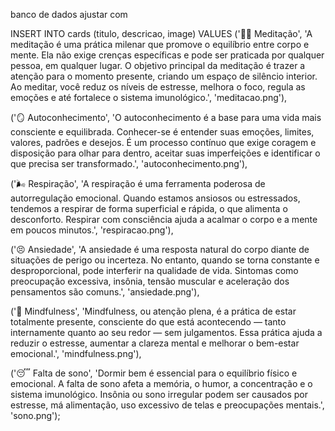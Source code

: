 banco de dados ajustar com

INSERT INTO cards (titulo, descricao, image) VALUES 
('🧘‍♀️ Meditação', 'A meditação é uma prática milenar que promove o equilíbrio entre corpo e mente. Ela não exige crenças específicas e pode ser praticada por qualquer pessoa, em qualquer lugar. O objetivo principal da meditação é trazer a atenção para o momento presente, criando um espaço de silêncio interior. Ao meditar, você reduz os níveis de estresse, melhora o foco, regula as emoções e até fortalece o sistema imunológico.', 'meditacao.png'),

('🪞 Autoconhecimento', 'O autoconhecimento é a base para uma vida mais consciente e equilibrada. Conhecer-se é entender suas emoções, limites, valores, padrões e desejos. É um processo contínuo que exige coragem e disposição para olhar para dentro, aceitar suas imperfeições e identificar o que precisa ser transformado.', 'autoconhecimento.png'),

('🌬️ Respiração', 'A respiração é uma ferramenta poderosa de autorregulação emocional. Quando estamos ansiosos ou estressados, tendemos a respirar de forma superficial e rápida, o que alimenta o desconforto. Respirar com consciência ajuda a acalmar o corpo e a mente em poucos minutos.', 'respiracao.png'),

('😣 Ansiedade', 'A ansiedade é uma resposta natural do corpo diante de situações de perigo ou incerteza. No entanto, quando se torna constante e desproporcional, pode interferir na qualidade de vida. Sintomas como preocupação excessiva, insônia, tensão muscular e aceleração dos pensamentos são comuns.', 'ansiedade.png'),

('🧠 Mindfulness', 'Mindfulness, ou atenção plena, é a prática de estar totalmente presente, consciente do que está acontecendo — tanto internamente quanto ao seu redor — sem julgamentos. Essa prática ajuda a reduzir o estresse, aumentar a clareza mental e melhorar o bem-estar emocional.', 'mindfulness.png'),

('😴 Falta de sono', 'Dormir bem é essencial para o equilíbrio físico e emocional. A falta de sono afeta a memória, o humor, a concentração e o sistema imunológico. Insônia ou sono irregular podem ser causados por estresse, má alimentação, uso excessivo de telas e preocupações mentais.', 'sono.png');
